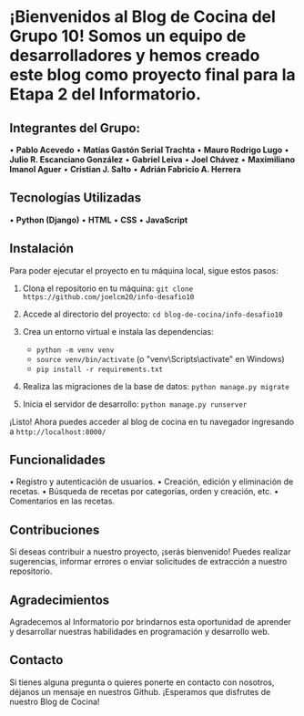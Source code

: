 # ¡Bienvenidos al Blog de Cocina del Grupo 10! Somos un equipo de desarrolladores y hemos creado este blog como proyecto final para la Etapa 2 del Informatorio.

## Integrantes del Grupo:

• **Pablo Acevedo** • **Matías Gastón Serial Trachta** • **Mauro Rodrigo Lugo** • **Julio R. Escanciano González** • **Gabriel Leiva** • **Joel Chávez** • **Maximiliano Imanol Aguer** • **Cristian J. Salto** • **Adrián Fabricio A. Herrera**

## Tecnologías Utilizadas

• **Python (Django)** • **HTML** • **CSS** • **JavaScript**

## Instalación

Para poder ejecutar el proyecto en tu máquina local, sigue estos pasos:

1. Clona el repositorio en tu máquina: `git clone https://github.com/joelcm20/info-desafio10`

2. Accede al directorio del proyecto: `cd blog-de-cocina/info-desafio10`

3. Crea un entorno virtual e instala las dependencias:
   - `python -m venv venv`
   - `source venv/bin/activate` (o "venv\Scripts\activate" en Windows)
   - `pip install -r requirements.txt`

4. Realiza las migraciones de la base de datos: `python manage.py migrate`

5. Inicia el servidor de desarrollo: `python manage.py runserver`

¡Listo! Ahora puedes acceder al blog de cocina en tu navegador ingresando a `http://localhost:8000/`

## Funcionalidades

• Registro y autenticación de usuarios.
• Creación, edición y eliminación de recetas.
• Búsqueda de recetas por categorías, orden y creación, etc.
• Comentarios en las recetas.

## Contribuciones

Si deseas contribuir a nuestro proyecto, ¡serás bienvenido! Puedes realizar sugerencias, informar errores o enviar solicitudes de extracción a nuestro repositorio.

## Agradecimientos

Agradecemos al Informatorio por brindarnos esta oportunidad de aprender y desarrollar nuestras habilidades en programación y desarrollo web.

## Contacto

Si tienes alguna pregunta o quieres ponerte en contacto con nosotros, déjanos un mensaje en nuestros Github. ¡Esperamos que disfrutes de nuestro Blog de Cocina!

